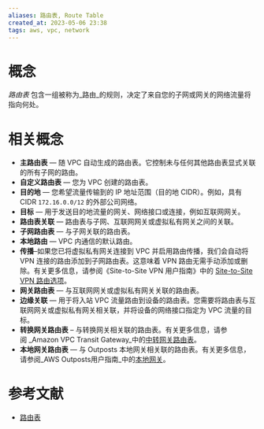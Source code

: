 ```yaml
---
aliases: 路由表, Route Table
created_at: 2023-05-06 23:38
tags: aws, vpc, network
---
```


# 概念

_路由表_ 包含一组被称为_路由_的规则，决定了来自您的子网或网关的网络流量将指向何处。

# 相关概念

-   **主路由表** — 随 VPC 自动生成的路由表。它控制未与任何其他路由表显式关联的所有子网的路由。
-   **自定义路由表** — 您为 VPC 创建的路由表。
-   **目的地** — 您希望流量传输到的 IP 地址范围（目的地 CIDR）。例如，具有 CIDR `172.16.0.0/12` 的外部公司网络。
-   **目标** — 用于发送目的地流量的网关、网络接口或连接，例如互联网网关。
-   **路由表关联** — 路由表与子网、互联网网关或虚拟私有网关之间的关联。
-   **子网路由表** — 与子网关联的路由表。
-   **本地路由** — VPC 内通信的默认路由。
-   **传播**–如果您已将虚拟私有网关连接到 VPC 并启用路由传播，我们会自动将 VPN 连接的路由添加到子网路由表。这意味着 VPN 路由无需手动添加或删除。有关更多信息，请参阅《Site-to-Site VPN 用户指南》中的 [Site-to-Site VPN 路由选项](https://docs.aws.amazon.com/vpn/latest/s2svpn/VPNRoutingTypes.html)。
-   **网关路由表** — 与互联网网关或虚拟私有网关关联的路由表。
-   **边缘关联** — 用于将入站 VPC 流量路由到设备的路由表。您需要将路由表与互联网网关或虚拟私有网关相关联，并将设备的网络接口指定为 VPC 流量的目标。
-   **转换网关路由表** – 与转换网关相关联的路由表。有关更多信息，请参阅 _Amazon VPC Transit Gateway_中的[中转网关路由表](https://docs.aws.amazon.com/vpc/latest/tgw/tgw-route-tables.html)。
-   **本地网关路由表** — 与 Outposts 本地网关相关联的路由表。有关更多信息，请参阅_AWS Outposts用户指南_中的[本地网关](https://docs.aws.amazon.com/outposts/latest/userguide/outposts-local-gateways.html)。


# 参考文献
- [路由表](https://docs.aws.amazon.com/zh_cn/vpc/latest/userguide/VPC_Route_Tables.html)
